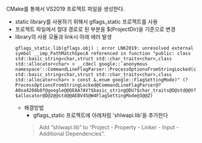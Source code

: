 CMake를 통해서 VS2019 프로젝트 파일을 생성한다.
* static library를 사용하기 위해서 gflags_static 프로젝트를 사용
* 프로젝트 파일에서 절대 경로로 된 부분을 $(ProjectDir)을 기준으로 변경
* library의 사용 모듈과 link시 아래 에러 발생
  ```
  gflags_static.lib(gflags.obj) : error LNK2019: unresolved external symbol __imp_PathMatchSpecA referenced in function "public: class std::basic_string<char,struct std::char_traits<char>,class std::allocator<char> > __cdecl google::`anonymous namespace'::CommandLineFlagParser::ProcessOptionsFromStringLocked(class std::basic_string<char,struct std::char_traits<char>,class std::allocator<char> > const &,enum google::FlagSettingMode)" (?ProcessOptionsFromStringLocked@CommandLineFlagParser@?A0xa4208b8f@google@@QEAA?AV?$basic_string@DU?$char_traits@D@std@@V?$allocator@D@2@@std@@AEBV45@W4FlagSettingMode@3@@Z)
  ```
  * 해결방법
    * gflags_static 프로젝트에 아래처럼 'shlwapi.lib'을 추가한다
    > Add “shlwapi.lib” to “Project - Property - Linker - Input - Additional Dependencies”.

